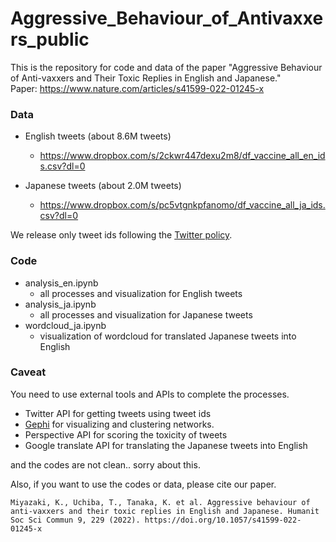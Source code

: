 # Aggressive_Behaviour_of_Antivaxxers_public
This is the repository for code and data of the paper "Aggressive Behaviour of Anti-vaxxers and Their Toxic Replies in English and Japanese."  
Paper: https://www.nature.com/articles/s41599-022-01245-x

### Data
- English tweets (about 8.6M tweets)
  - https://www.dropbox.com/s/2ckwr447dexu2m8/df_vaccine_all_en_ids.csv?dl=0

- Japanese tweets (about 2.0M tweets)
  - https://www.dropbox.com/s/pc5vtgnkpfanomo/df_vaccine_all_ja_ids.csv?dl=0

We release only tweet ids following the [Twitter policy](https://developer.twitter.com/en/developer-terms/more-on-restricted-use-cases).

### Code
- analysis_en.ipynb
  - all processes and visualization for English tweets
- analysis_ja.ipynb
  - all processes and visualization for Japanese tweets
- wordcloud_ja.ipynb
  - visualization of wordcloud for translated Japanese tweets into English


 
### Caveat
You need to use external tools and APIs to complete the processes.
- Twitter API for getting tweets using tweet ids
- [Gephi](https://gephi.org/) for visualizing and clustering networks.
- Perspective API for scoring the toxicity of tweets
- Google translate API for translating the Japanese tweets into English

and the codes are not clean.. sorry about this.

Also, if you want to use the codes or data, please cite our paper.
```
Miyazaki, K., Uchiba, T., Tanaka, K. et al. Aggressive behaviour of anti-vaxxers and their toxic replies in English and Japanese. Humanit Soc Sci Commun 9, 229 (2022). https://doi.org/10.1057/s41599-022-01245-x
```
